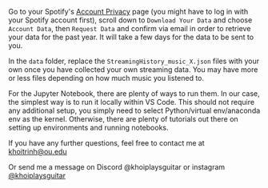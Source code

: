 Go to your Spotify's [Account Privacy](https://www.spotify.com/us/account/privacy/) page (you might have to log in with your Spotify account first), scroll down to `Download Your Data` and choose `Account Data`, then `Request Data` and confirm via email in order to retrieve your data for the past year. It will take a few days for the data to be sent to you.

In the `data` folder, replace the `StreamingHistory_music_X.json` files with your own once you have collected your own streaming data. You may have more or less files depending on how much music you listened to.

For the Jupyter Notebook, there are plenty of ways to run them. In our case, the simplest way is to run it locally within VS Code. This should not require any additional setup, you simply need to select Python/virtual env/anaconda env as the kernel. Otherwise, there are plenty of tutorials out there on setting up environments and running notebooks.

If you have any further questions, feel free to contact me at khoitrinh@ou.edu

Or send me a message on Discord @khoiplaysguitar or instagram [@khoiplaysguitar](https://www.instagram.com/khoiplaysguitar/)